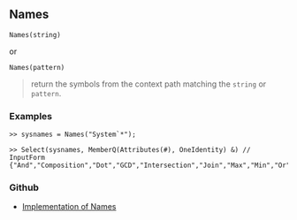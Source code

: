 ## Names

```
Names(string) 
```

or

```
Names(pattern) 
```

> return the symbols from the context path matching the `string` or `pattern`.
 
 
### Examples

```
>> sysnames = Names("System`*"); 
			 
>> Select(sysnames, MemberQ(Attributes(#), OneIdentity) &) // InputForm 
{"And","Composition","Dot","GCD","Intersection","Join","Max","Min","Or","Plus","Power","StringExpression","StringJoin","TensorProduct","Times","Union","Xor"}
```

### Github

* [Implementation of Names](https://github.com/axkr/symja_android_library/blob/master/symja_android_library/matheclipse-core/src/main/java/org/matheclipse/core/builtin/IOFunctions.java#L405) 
